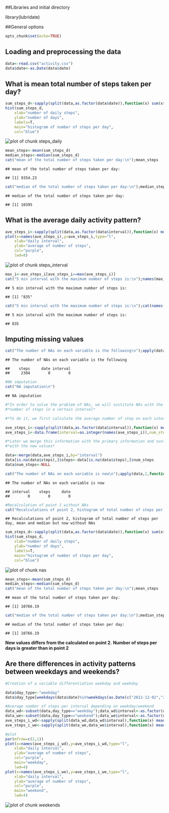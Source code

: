 
##Libraries and initial directory

library(lubridate)

##General options

```r
opts_chunk$set(echo=TRUE)
```

## Loading and preprocessing the data


```r
data<-read.csv("activity.csv")
data$date<-as.Date(data$date)
```

## What is mean total number of steps taken per day?


```r
sum_steps_d<-sapply(split(data,as.factor(data$date)),function(x) sum(x$steps,na.rm=T))
hist(sum_steps_d,
	xlab="number of daily steps",
	ylab="number of days",
	labels=T,
	main="histogram of number of steps per day",
	col="blue")
```

![plot of chunk steps_daily](figure/steps_daily-1.png) 

```r
mean_steps<-mean(sum_steps_d)
median_steps<-median(sum_steps_d)
cat("mean of the total number of steps taken per day:\n");mean_steps
```

```
## mean of the total number of steps taken per day:
```

```
## [1] 9354.23
```

```r
cat("median of the total number of steps taken per day:\n");median_steps
```

```
## median of the total number of steps taken per day:
```

```
## [1] 10395
```

## What is the average daily activity pattern?


```r
ave_steps_i<-sapply(split(data,as.factor(data$interval)),function(x) mean(x$steps,na.rm=T))
plot(x=names(ave_steps_i),y=ave_steps_i,type="l",
	xlab="daily interval",
	ylab="average of number of steps",
	col="purple",
	lwd=8)
```

![plot of chunk steps_interval](figure/steps_interval-1.png) 

```r
max_i<-ave_steps_i[ave_steps_i==max(ave_steps_i)]
cat("5 min interval with the maximum number of steps is:\n");names(max_i)
```

```
## 5 min interval with the maximum number of steps is:
```

```
## [1] "835"
```

```r
cat("5 min interval with the maximum number of steps is:\n");cat(names(max_i));cat("\n")
```

```
## 5 min interval with the maximum number of steps is:
```

```
## 835
```

## Imputing missing values


```r
cat("The number of NAs on each variable is the following\n");apply(data,2,function(x) sum(is.na(x)))
```

```
## The number of NAs on each variable is the following
```

```
##    steps     date interval 
##     2304        0        0
```

```r
#NA imputation
cat("NA imputation\n")
```

```
## NA imputation
```

```r
#*In order to solve the problem of NAs, we will sustitute NAs with the mean*
#*number of steps in a certain interval*

#*To do it, we first calculate the average number of step on each interval*

ave_steps_i<-sapply(split(data,as.factor(data$interval)),function(x) mean(x$steps,na.rm=T))
ave_steps_i<-data.frame(interval=as.integer(names(ave_steps_i)),num_steps=ave_steps_i)

#*Later we merge this information with the primary information and sustitute the NAs*
#*with the new values*

data<-merge(data,ave_steps_i,by="interval")
data[is.na(data$steps),]$steps<-data[is.na(data$steps),]$num_steps
data$num_steps<-NULL

cat("The number of NAs on each variable is now\n");apply(data,2,function(x) sum(is.na(x)))
```

```
## The number of NAs on each variable is now
```

```
## interval    steps     date 
##        0        0        0
```

```r
#Recalculation of point 1 without NAs
cat("Recalculations of point 2, histogram of total number of steps per day, mean and median but now without NAs\n")
```

```
## Recalculations of point 2, histogram of total number of steps per day, mean and median but now without NAs
```

```r
sum_steps_d<-sapply(split(data,as.factor(data$date)),function(x) sum(x$steps,na.rm=T))
hist(sum_steps_d,
	xlab="number of daily steps",
	ylab="number of days",
	labels=T,
	main="histogram of number of steps per day",
	col="blue")
```

![plot of chunk nas](figure/nas-1.png) 

```r
mean_steps<-mean(sum_steps_d)
median_steps<-median(sum_steps_d)
cat("mean of the total number of steps taken per day:\n");mean_steps
```

```
## mean of the total number of steps taken per day:
```

```
## [1] 10766.19
```

```r
cat("median of the total number of steps taken per day:\n");median_steps
```

```
## median of the total number of steps taken per day:
```

```
## [1] 10766.19
```

**New values differs from the calculated on point 2.**
**Number of steps per days is greater than in point 2**

## Are there differences in activity patterns between weekdays and weekends?


```r
#Creation of a variable differentiation weekday and weekday

data$day_type<-"weekday"
data$day_type[weekdays(data$date)%in%weekdays(as.Date(c("2012-12-02","2012-12-01")))]<-"weekend"

#Average number of steps per interval depending on weekday/weekend
data_wd<-subset(data,day_type=="weekday");data_wd$interval<-as.factor(data_wd$interval)
data_we<-subset(data,day_type=="weekend");data_we$interval<-as.factor(data_we$interval)
ave_steps_i_wd<-sapply(split(data_wd,data_wd$interval),function(x) mean(x$steps))
ave_steps_i_we<-sapply(split(data_we,data_we$interval),function(x) mean(x$steps))

#plot
par(mfrow=c(2,1))
plot(x=names(ave_steps_i_wd),y=ave_steps_i_wd,type="l",
	xlab="daily interval",
	ylab="average of number of steps",
	col="purple",
	main="weekday",
	lwd=4)
plot(x=names(ave_steps_i_we),y=ave_steps_i_we,type="l",
	xlab="daily interval",
	ylab="average of number of steps",
	col="purple",
	main="weekend",
	lwd=4)
```

![plot of chunk weekends](figure/weekends-1.png) 



